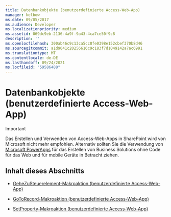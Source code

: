 ```yaml
---
title: Datenbankobjekte (benutzerdefinierte Access-Web-App)
manager: kelbow
ms.date: 09/05/2017
ms.audience: Developer
ms.localizationpriority: medium
ms.assetid: 069dc9eb-2136-4a9f-9a43-4ca7ce50f9c8
description: ''
ms.openlocfilehash: 300ab46c9c13ca5cc8fe0398e152cbef370b8d46
ms.sourcegitcommit: a1d9041c20256616c9c183f7d1049142a7ac6991
ms.translationtype: MT
ms.contentlocale: de-DE
ms.lasthandoff: 09/24/2021
ms.locfileid: "59586488"
---
```

# <a name="database-objects-access-custom-web-app"></a>Datenbankobjekte (benutzerdefinierte Access-Web-App)

> [!IMPORTANT]
> Das Erstellen und Verwenden von Access-Web-Apps in SharePoint wird von Microsoft nicht mehr empfohlen. Alternativ sollten Sie die Verwendung von [Microsoft PowerApps](https://powerapps.microsoft.com/en-us/) für das Erstellen von Business Solutions ohne Code für das Web und für mobile Geräte in Betracht ziehen. 
  
## <a name="in-this-section"></a>Inhalt dieses Abschnitts

- [GeheZuSteuerelement-Makroaktion (benutzerdefinierte Access-Web-App)](gotocontrol-macro-action-access-custom-web-app.md)
    
- [GoToRecord-Makroaktion (benutzerdefinierte Access-Web-App)](gotorecord-macro-action-access-custom-web-app.md)
    
- [SetProperty-Makroaktion (benutzerdefinierte Access-Web-App)](setproperty-macro-action-access-custom-web-app.md)
    

